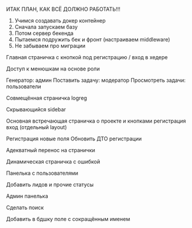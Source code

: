 ИТАК ПЛАН, КАК ВСЁ ДОЛЖНО РАБОТАТЬ!!!

1. Учимся создавать докер контейнер
2. Сначала запускаем базу
3. Потом сервер бекенда
4. Пытаемся подружить бек и фронт (настраиваем middleware)
5. Не забываем про миграции

Главная страничка с кнопкой под регистрацию / вход в хедере

Доступ к менюшкам на основе роли

Генератор: админ
Поставить задачу: модератор
Просмотреть задачи: пользователи

Совмещённая страничка logreg

Скрывающийся sidebar

Основная встречающая страничка о проекте и кнопками регистрация вход (отдельный layout)


Регистрация новые поля
Обновить ДТО регистрации

Адекватный перенос на странички

Динамическая страничка с ошибкой

Панелька с пользователями

Добавить лидов и прочие статусы

Админ панелька

Сделать поиск

Добавить в бдшку поле с сокращённым именем